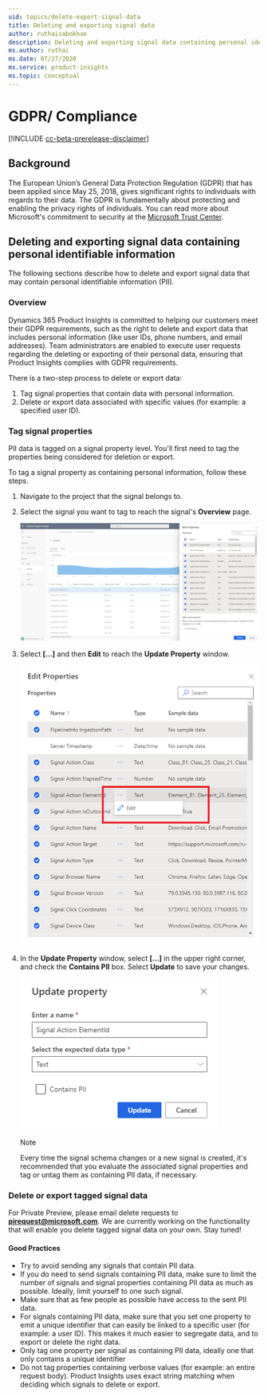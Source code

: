 ```yaml
---
uid: topics/delete-export-signal-data
title: Deleting and exporting signal data 
author: ruthaisabokhae
description: Deleting and exporting signal data containing personal identifiable information
ms.author: ruthai
ms.date: 07/27/2020
ms.service: product-insights
ms.topic: conceptual
---
```


# GDPR/ Compliance

[!INCLUDE [cc-beta-prerelease-disclaimer]( includes/cc-beta-prerelease-disclaimer.md)]

## Background

The European Union’s General Data Protection Regulation (GDPR) that has been applied since May 25, 2018, gives significant rights to individuals with regards to their data. The GDPR is fundamentally about protecting and enabling the privacy rights of individuals. You can read more about Microsoft's commitment to security at the [Microsoft Trust Center](https://www.microsoft.com/trust-center).

## Deleting and exporting signal data containing personal identifiable information

The following sections describe how to delete and export signal data that may contain personal identifiable information (PII).

### Overview

Dynamics 365 Product Insights is committed to helping our customers meet their GDPR requirements, such as the right to delete and export data that includes personal information (like user IDs, phone numbers, and email addresses). Team administrators are enabled to execute user requests regarding the deleting or exporting of their personal data, ensuring that Product Insights complies with GDPR requirements.

There is a two-step process to delete or export data:

1. Tag signal properties that contain data with personal information.
2. Delete or export data associated with specific values (for example: a specified user ID).

### Tag signal properties

PII data is tagged on a signal property level. You'll first need to tag the properties being considered for deletion or export.

To tag a signal property as containing personal information, follow these steps.

1. Navigate to the project that the signal belongs to.
  
1. Select the signal you want to tag to reach the signal's **Overview** page.

   ![Select signal](media/SignalsOverview.png)
     
1. Select **[...]** and then **Edit** to reach the **Update Property** window.

   ![Edit signal](media/EditSignal.png)

1. In the **Update Property** window, select **[...]** in the upper right corner, and check the **Contains PII** box. Select **Update** to save your changes.

   ![Save your changes](media/UpdateSignal.png)

   > [!NOTE]
   > Every time the signal schema changes or a new signal is created, it's recommended that you evaluate the associated signal properties and tag or untag them as containing PII data, if necessary.

### Delete or export tagged signal data

For Private Preview, please email delete requests to **[pirequest@microsoft.com](mailto:pirequest@microsoft.com)**. We are currently working on the functionality that will enable you delete tagged signal data on your own. Stay tuned!

#### Good Practices

* Try to avoid sending any signals that contain PII data.
* If you do need to send signals containing PII data, make sure to limit the number of signals and signal properties containing PII data as much as possible. Ideally, limit yourself to one such signal.
* Make sure that as few people as possible have access to the sent PII data.
* For signals containing PII data, make sure that you set one property to emit a unique identifier that can easily be linked to a specific user (for example: a user ID). This makes it much easier to segregate data, and to export or delete the right data.
* Only tag one property per signal as containing PII data, ideally one that only contains a unique identifier
* Do not tag properties containing verbose values (for example: an entire request body). Product Insights uses exact string matching when deciding which signals to delete or export.
